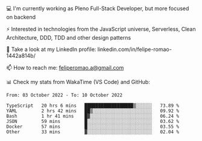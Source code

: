 💻 I'm currently working as Pleno Full-Stack Developer, but more focused on backend

⚡ Interested in technologies from the JavaScript universe, Serverless, Clean Architecture, DDD, TDD and other design patterns

👥 Take a look at my LinkedIn profile: linkedin.com/in/felipe-romao-1442a814b/

📫 How to reach me: feliperomao.a@gmail.com

📊 Check my stats from WakaTime (VS Code) and GitHub:

<!--START_SECTION:waka-->

```text
From: 03 October 2022 - To: 10 October 2022

TypeScript   20 hrs 6 mins   ██████████████████▒░░░░░░   73.89 %
YAML         2 hrs 42 mins   ██▒░░░░░░░░░░░░░░░░░░░░░░   09.92 %
Bash         1 hr 41 mins    █▓░░░░░░░░░░░░░░░░░░░░░░░   06.24 %
JSON         59 mins         █░░░░░░░░░░░░░░░░░░░░░░░░   03.62 %
Docker       57 mins         █░░░░░░░░░░░░░░░░░░░░░░░░   03.55 %
Other        33 mins         ▓░░░░░░░░░░░░░░░░░░░░░░░░   02.04 %
```

<!--END_SECTION:waka-->

